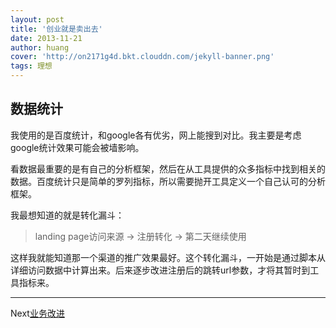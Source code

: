 ```yaml
---
layout: post
title: '创业就是卖出去'
date: 2013-11-21
author: huang
cover: 'http://on2171g4d.bkt.clouddn.com/jekyll-banner.png'
tags: 理想
---
```


数据统计
-------
我使用的是百度统计，和google各有优劣，网上能搜到对比。我主要是考虑google统计效果可能会被墙影响。

看数据最重要的是有自己的分析框架，然后在从工具提供的众多指标中找到相关的数据。百度统计只是简单的罗列指标，所以需要抛开工具定义一个自己认可的分析框架。

我最想知道的就是转化漏斗：
> landing page访问来源 -> 注册转化 -> 第二天继续使用

这样我就能知道那一个渠道的推广效果最好。这个转化漏斗，一开始是通过脚本从详细访问数据中计算出来。后来逐步改进注册后的跳转url参数，才将其暂时到工具指标来。



-----------------------
Next[业务改进](/idea/marketing-proxy.html)


  [快乐上网]: http://ppt99.sinaapp.com/
  
  [上网代理]: http://ppt99.sinaapp.com/lptw.php

  [帖子1]: http://www.v2ex.com/t/80441

  [帖子2]: http://www.v2ex.com/t/82470